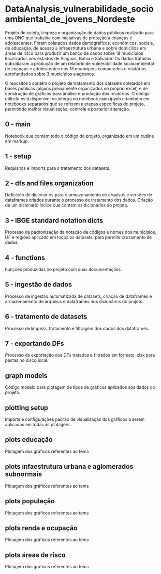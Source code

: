 # DataAnalysis_vulnerabilidade_socioambiental_de_jovens_Nordeste
Projeto de coleta, limpeza e organização de dados públicos realizado para uma ONG que trabalha com iniciativas de proteção a crianças e adolescentes. 
Foram coletados dados demográficos, econômicos, sociais, de educação, de acesso a infraestrutura urbana e sobre domicílios em áreas de risco para produzir um banco de dados sobre 18 municípios localizados nos estados de Alagoas, Bahia e Salvador.
Os dados tratados subsidiaram a produção de um relatório de vulnerabilidade socioambiental de crianças e adolescentes nos 18 municípios comparados e relatórios aprofundados sobre 3 municípios alagoanos.

O repositório contém o projeto de tratamento dos datasets coletados em bases públicas (alguns previamente organizados no próprio excel) e de construção de gráficos para análise e produção dos relatórios.
O código utilizdo está disponível na íntegra no notebook main.ipynb e também em notebooks separados que se referem a etapas específicas do projeto, permitindo melhor visualização, controle e posterior alteração.

## 0 - main
Notebook que contém todo o código do projeto, organizado em um outline em markup.
## 1 - setup
Requisitos e imports para o tratamento dos datasets.
## 2 - dfs and files organization
Definição de dicionários para o armazenamento de arquivos e versões de dataframes criados durante o processo de tratamento dos dados. Criação de um dicionário índice que contém os dicionários do projeto.
## 3 - IBGE standard notation dicts
Processo de padronização da notação de códigos e nomes dos municípios, UF e regiões aplicado em todos os datasets, para permitir cruzamento de dados.
## 4 - functions
Funções produzidas no projeto com suas documentações.
## 5 - ingestão de dados
Processo de ingestão automatizada de datasets, criação de dataframes e armazenamento de arquivos e dataframes nos dicionários do projeto.
## 6 - tratamento de datasets
Processo de limpeza, tratamento e filtragem dos dados dos dataframes.
## 7 - exportando DFs
Processo de exportação dos DFs tratados e filtrados em formato .xlsx para pastas no disco local.
## graph models
Código modelo para plotagem de tipos de gráficos aplicados aos dados do projeto.
## plotting setup
Imports e configurações padrão de visualização dos gráficos a serem aplicadas em todas as plotagens.
## plots educação
Plotagem dos gráficos referentes ao tema
## plots infaestrutura urbana e aglomerados subnormais
Plotagem dos gráficos referentes ao tema
## plots população
Plotagem dos gráficos referentes ao tema
## plots renda e ocupação
Plotagem dos gráficos referentes ao tema
## plots áreas de risco
Plotagem dos gráficos referentes ao tema
